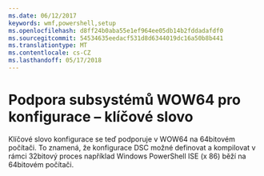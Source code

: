 ```yaml
---
ms.date: 06/12/2017
keywords: wmf,powershell,setup
ms.openlocfilehash: d8ff24b0aba55e1ef964ee05db14b2fddadafdf0
ms.sourcegitcommit: 54534635eedacf531d8d6344019dc16a50b8b441
ms.translationtype: MT
ms.contentlocale: cs-CZ
ms.lasthandoff: 05/17/2018
---
```

# <a name="wow64-support-for-configuration-keyword"></a>Podpora subsystémů WOW64 pro konfigurace – klíčové slovo

Klíčové slovo konfigurace se teď podporuje v WOW64 na 64bitovém počítači. To znamená, že konfigurace DSC možné definovat a kompilovat v rámci 32bitový proces například Windows PowerShell ISE (x 86) běží na 64bitovém počítači.

